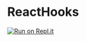 # ReactHooks
[![Run on Repl.it](https://repl.it/badge/github/Gerald12344/ReactHooks)](https://repl.it/github/Gerald12344/ReactHooks)